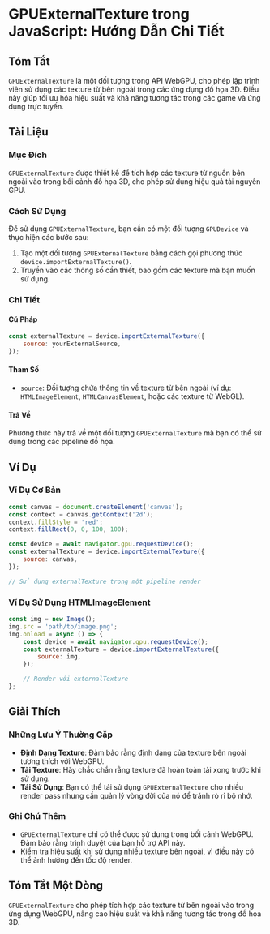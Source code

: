 <!--
Meta Description: # GPUExternalTexture trong JavaScript: Hướng Dẫn Chi Tiết ## Tóm Tắt `GPUExternalTexture` là một đối tượng trong API WebGPU, cho phép lập trình viên s...
Meta Keywords: dụng, texture, trong, các, gpuexternaltexture
-->

# GPUExternalTexture trong JavaScript: Hướng Dẫn Chi Tiết

## Tóm Tắt
`GPUExternalTexture` là một đối tượng trong API WebGPU, cho phép lập trình viên sử dụng các texture từ bên ngoài trong các ứng dụng đồ họa 3D. Điều này giúp tối ưu hóa hiệu suất và khả năng tương tác trong các game và ứng dụng trực tuyến.

## Tài Liệu
### Mục Đích
`GPUExternalTexture` được thiết kế để tích hợp các texture từ nguồn bên ngoài vào trong bối cảnh đồ họa 3D, cho phép sử dụng hiệu quả tài nguyên GPU.

### Cách Sử Dụng
Để sử dụng `GPUExternalTexture`, bạn cần có một đối tượng `GPUDevice` và thực hiện các bước sau:

1. Tạo một đối tượng `GPUExternalTexture` bằng cách gọi phương thức `device.importExternalTexture()`.
2. Truyền vào các thông số cần thiết, bao gồm các texture mà bạn muốn sử dụng.

### Chi Tiết
#### Cú Pháp
```javascript
const externalTexture = device.importExternalTexture({
    source: yourExternalSource,
});
```

#### Tham Số
- `source`: Đối tượng chứa thông tin về texture từ bên ngoài (ví dụ: `HTMLImageElement`, `HTMLCanvasElement`, hoặc các texture từ WebGL).

#### Trả Về
Phương thức này trả về một đối tượng `GPUExternalTexture` mà bạn có thể sử dụng trong các pipeline đồ họa.

## Ví Dụ
### Ví Dụ Cơ Bản
```javascript
const canvas = document.createElement('canvas');
const context = canvas.getContext('2d');
context.fillStyle = 'red';
context.fillRect(0, 0, 100, 100);

const device = await navigator.gpu.requestDevice();
const externalTexture = device.importExternalTexture({
    source: canvas,
});

// Sử dụng externalTexture trong một pipeline render
```

### Ví Dụ Sử Dụng HTMLImageElement
```javascript
const img = new Image();
img.src = 'path/to/image.png';
img.onload = async () => {
    const device = await navigator.gpu.requestDevice();
    const externalTexture = device.importExternalTexture({
        source: img,
    });

    // Render với externalTexture
};
```

## Giải Thích
### Những Lưu Ý Thường Gặp
- **Định Dạng Texture**: Đảm bảo rằng định dạng của texture bên ngoài tương thích với WebGPU.
- **Tải Texture**: Hãy chắc chắn rằng texture đã hoàn toàn tải xong trước khi sử dụng.
- **Tái Sử Dụng**: Bạn có thể tái sử dụng `GPUExternalTexture` cho nhiều render pass nhưng cần quản lý vòng đời của nó để tránh rò rỉ bộ nhớ.

### Ghi Chú Thêm
- `GPUExternalTexture` chỉ có thể được sử dụng trong bối cảnh WebGPU. Đảm bảo rằng trình duyệt của bạn hỗ trợ API này.
- Kiểm tra hiệu suất khi sử dụng nhiều texture bên ngoài, vì điều này có thể ảnh hưởng đến tốc độ render.

## Tóm Tắt Một Dòng
`GPUExternalTexture` cho phép tích hợp các texture từ bên ngoài vào trong ứng dụng WebGPU, nâng cao hiệu suất và khả năng tương tác trong đồ họa 3D.